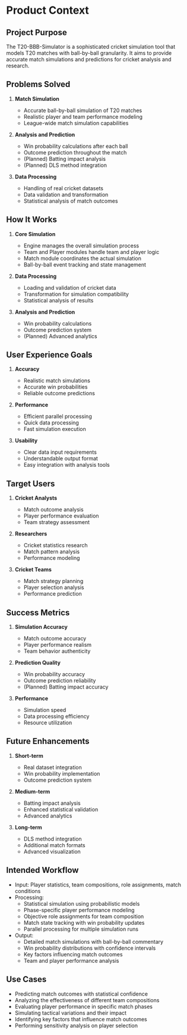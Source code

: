 # Product Context

## Project Purpose
The T20-BBB-Simulator is a sophisticated cricket simulation tool that models T20 matches with ball-by-ball granularity. It aims to provide accurate match simulations and predictions for cricket analysis and research.

## Problems Solved
1. **Match Simulation**
   - Accurate ball-by-ball simulation of T20 matches
   - Realistic player and team performance modeling
   - League-wide match simulation capabilities

2. **Analysis and Prediction**
   - Win probability calculations after each ball
   - Outcome prediction throughout the match
   - (Planned) Batting impact analysis
   - (Planned) DLS method integration

3. **Data Processing**
   - Handling of real cricket datasets
   - Data validation and transformation
   - Statistical analysis of match outcomes

## How It Works
1. **Core Simulation**
   - Engine manages the overall simulation process
   - Team and Player modules handle team and player logic
   - Match module coordinates the actual simulation
   - Ball-by-ball event tracking and state management

2. **Data Processing**
   - Loading and validation of cricket data
   - Transformation for simulation compatibility
   - Statistical analysis of results

3. **Analysis and Prediction**
   - Win probability calculations
   - Outcome prediction system
   - (Planned) Advanced analytics

## User Experience Goals
1. **Accuracy**
   - Realistic match simulations
   - Accurate win probabilities
   - Reliable outcome predictions

2. **Performance**
   - Efficient parallel processing
   - Quick data processing
   - Fast simulation execution

3. **Usability**
   - Clear data input requirements
   - Understandable output format
   - Easy integration with analysis tools

## Target Users
1. **Cricket Analysts**
   - Match outcome analysis
   - Player performance evaluation
   - Team strategy assessment

2. **Researchers**
   - Cricket statistics research
   - Match pattern analysis
   - Performance modeling

3. **Cricket Teams**
   - Match strategy planning
   - Player selection analysis
   - Performance prediction

## Success Metrics
1. **Simulation Accuracy**
   - Match outcome accuracy
   - Player performance realism
   - Team behavior authenticity

2. **Prediction Quality**
   - Win probability accuracy
   - Outcome prediction reliability
   - (Planned) Batting impact accuracy

3. **Performance**
   - Simulation speed
   - Data processing efficiency
   - Resource utilization

## Future Enhancements
1. **Short-term**
   - Real dataset integration
   - Win probability implementation
   - Outcome prediction system

2. **Medium-term**
   - Batting impact analysis
   - Enhanced statistical validation
   - Advanced analytics

3. **Long-term**
   - DLS method integration
   - Additional match formats
   - Advanced visualization

## Intended Workflow
- Input: Player statistics, team compositions, role assignments, match conditions
- Processing: 
  - Statistical simulation using probabilistic models
  - Phase-specific player performance modeling
  - Objective role assignments for team composition
  - Match state tracking with win probability updates
  - Parallel processing for multiple simulation runs
- Output: 
  - Detailed match simulations with ball-by-ball commentary
  - Win probability distributions with confidence intervals
  - Key factors influencing match outcomes
  - Team and player performance analysis

## Use Cases
- Predicting match outcomes with statistical confidence
- Analyzing the effectiveness of different team compositions
- Evaluating player performance in specific match phases
- Simulating tactical variations and their impact
- Identifying key factors that influence match outcomes
- Performing sensitivity analysis on player selection 